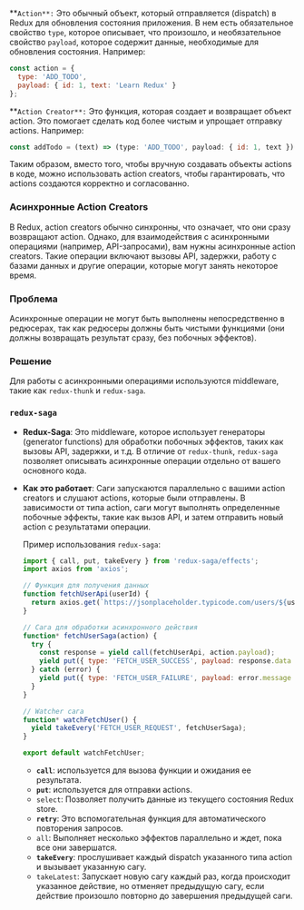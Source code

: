 **`Action**:` Это обычный объект, который отправляется (dispatch) в Redux для обновления состояния приложения. В нем есть обязательное свойство `type`, которое описывает, что произошло, и необязательное свойство `payload`, которое содержит данные, необходимые для обновления состояния. Например:

```jsx
const action = {
  type: 'ADD_TODO',
  payload: { id: 1, text: 'Learn Redux' }
};
```

**`Action Creator**:` Это функция, которая создает и возвращает объект action. Это помогает сделать код более чистым и упрощает отправку actions. Например:

```jsx
const addTodo = (text) => (type: 'ADD_TODO', payload: { id: 1, text })
```

Таким образом, вместо того, чтобы вручную создавать объекты actions в коде, можно использовать action creators, чтобы гарантировать, что actions создаются корректно и согласованно.

### Асинхронные Action Creators

В Redux, action creators обычно синхронны, что означает, что они сразу возвращают action. Однако, для взаимодействия с асинхронными операциями (например, API-запросами), вам нужны асинхронные action creators. Такие операции включают вызовы API, задержки, работу с базами данных и другие операции, которые могут занять некоторое время.

### Проблема

Асинхронные операции не могут быть выполнены непосредственно в редюсерах, так как редюсеры должны быть чистыми функциями (они должны возвращать результат сразу, без побочных эффектов).

### Решение

Для работы с асинхронными операциями используются middleware, такие как `redux-thunk` и `redux-saga`.

### `redux-saga`

- **Redux-Saga**: Это middleware, которое использует генераторы (generator functions) для обработки побочных эффектов, таких как вызовы API, задержки, и т.д. В отличие от `redux-thunk`, `redux-saga` позволяет описывать асинхронные операции отдельно от вашего основного кода.
- **Как это работает**: Саги запускаются параллельно с вашими action creators и слушают actions, которые были отправлены. В зависимости от типа action, саги могут выполнять определенные побочные эффекты, такие как вызов API, и затем отправить новый action с результатами операции.
    
    Пример использования `redux-saga`:
    
    ```jsx
    import { call, put, takeEvery } from 'redux-saga/effects';
    import axios from 'axios';
    
    // Функция для получения данных
    function fetchUserApi(userId) {
      return axios.get(`https://jsonplaceholder.typicode.com/users/${userId}`);
    }
    
    // Сага для обработки асинхронного действия
    function* fetchUserSaga(action) {
      try {
        const response = yield call(fetchUserApi, action.payload);
        yield put({ type: 'FETCH_USER_SUCCESS', payload: response.data });
      } catch (error) {
        yield put({ type: 'FETCH_USER_FAILURE', payload: error.message });
      }
    }
    
    // Watcher сага
    function* watchFetchUser() {
      yield takeEvery('FETCH_USER_REQUEST', fetchUserSaga);
    }
    
    export default watchFetchUser;
    ```
    
    - **`call`**: используется для вызова функции и ожидания ее результата.
    - **`put`**: используется для отправки actions.
    - `select`: Позволяет получить данные из текущего состояния Redux store.
    - **`retry`**: Это вспомогательная функция для автоматического повторения запросов.
    - `all`: Выполняет несколько эффектов параллельно и ждет, пока все они завершатся.
    - **`takeEvery`**: прослушивает каждый dispatch указанного типа action и вызывает указанную сагу.
    - `takeLatest`: Запускает новую сагу каждый раз, когда происходит указанное действие, но отменяет предыдущую сагу, если действие произошло повторно до завершения предыдущей саги.